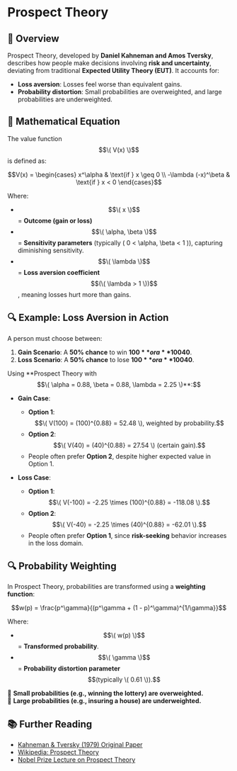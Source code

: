 # Prospect Theory

## 📌 Overview
Prospect Theory, developed by **Daniel Kahneman and Amos Tversky**, describes how people make decisions involving **risk and uncertainty**, deviating from traditional **Expected Utility Theory (EUT)**. It accounts for:
- **Loss aversion**: Losses feel worse than equivalent gains.
- **Probability distortion**: Small probabilities are overweighted, and large probabilities are underweighted.

## 📖 Mathematical Equation
The value function $$\( V(x) \)$$ is defined as:


$$V(x) =
\begin{cases}
x^\alpha & \text{if } x \geq 0 \\
-\lambda (-x)^\beta & \text{if } x < 0
\end{cases}$$

Where:
- $$\( x \)$$ = **Outcome (gain or loss)**
- $$\( \alpha, \beta \)$$ = **Sensitivity parameters** (typically \( 0 < \alpha, \beta < 1 \)), capturing diminishing sensitivity. 
- $$\( \lambda \)$$ = **Loss aversion coefficient** $$(\( \lambda > 1 \))$$, meaning losses hurt more than gains. 

## 🔍 Example: Loss Aversion in Action
A person must choose between:

1. **Gain Scenario**:  A **50% chance** to win **$100** or a **100% chance** to win **$40**.
2. **Loss Scenario**: A **50% chance** to lose **$100** or a **100% chance** to lose **$40**.

Using **Prospect Theory with $$\( \alpha = 0.88, \beta = 0.88, \lambda = 2.25 \)**:$$

- **Gain Case**:
  - **Option 1**: $$\( V(100) = (100)^{0.88} = 52.48 \), weighted by probability.$$
  - **Option 2**: $$\( V(40) = (40)^{0.88} = 27.54 \) (certain gain).$$
  - People often prefer **Option 2**, despite higher expected value in Option 1.

- **Loss Case**:
  - **Option 1**: $$\( V(-100) = -2.25 \times (100)^{0.88} = -118.08 \).$$
  - **Option 2**: $$\( V(-40) = -2.25 \times (40)^{0.88} = -62.01 \).$$
  - People often prefer **Option 1**, since **risk-seeking** behavior increases in the loss domain.

## 🔍 Probability Weighting
In Prospect Theory, probabilities are transformed using a **weighting function**:

$$w(p) = \frac{p^\gamma}{(p^\gamma + (1 - p)^\gamma)^{1/\gamma}}$$

Where:
- $$\( w(p) \)$$ = **Transformed probability**.
- $$\( \gamma \)$$ = **Probability distortion parameter** $$(typically \( 0.61 \)).$$

🔹 **Small probabilities (e.g., winning the lottery) are overweighted.**  
🔹 **Large probabilities (e.g., insuring a house) are underweighted.**

## 📚 Further Reading
- [Kahneman & Tversky (1979) Original Paper](http://web.mit.edu/curhan/www/docs/Articles/15341_Readings/Behavioral_Decision_Theory/Kahneman_Tversky_1979_Prospect_theory.pdf)
- [Wikipedia: Prospect Theory](https://en.wikipedia.org/wiki/Prospect_theory)
- [Nobel Prize Lecture on Prospect Theory](https://www.nobelprize.org/uploads/2018/06/kahneman-lecture.pdf)
